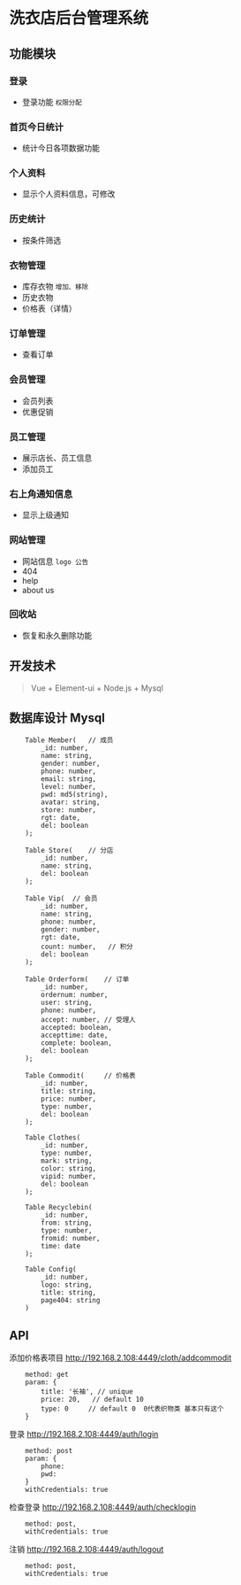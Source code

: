 # 洗衣店后台管理系统

## 功能模块

### 登录
- 登录功能 `权限分配`

### 首页今日统计
- 统计今日各项数据功能

### 个人资料
- 显示个人资料信息，可修改

### 历史统计
- 按条件筛选

### 衣物管理
- 库存衣物 `增加、移除`
- 历史衣物
- 价格表（详情）

### 订单管理
- 查看订单

### 会员管理
- 会员列表
- 优惠促销

### 员工管理
- 展示店长、员工信息
- 添加员工

### 右上角通知信息
- 显示上级通知

### 网站管理
- 网站信息 `logo 公告`
- 404
- help
- about us

### 回收站
- 恢复和永久删除功能


## 开发技术
> Vue + Element-ui + Node.js + Mysql

## 数据库设计 Mysql
```
    Table Member(   // 成员
        _id: number,
        name: string,
        gender: number,
        phone: number,
        email: string,
        level: number,
        pwd: md5(string),
        avatar: string,
        store: number,
        rgt: date,
        del: boolean
    );

    Table Store(    // 分店
        _id: number,
        name: string,
        del: boolean
    );

    Table Vip(  // 会员
        _id: number,
        name: string,
        phone: number,
        gender: number,
        rgt: date,
        count: number,   // 积分
        del: boolean
    );

    Table Orderform(    // 订单
        _id: number,
        ordernum: number,
        user: string,
        phone: number,
        accept: number, // 受理人
        accepted: boolean,
        accepttime: date,
        complete: boolean,
        del: boolean
    );

    Table Commodit(     // 价格表
        _id: number,
        title: string,
        price: number,
        type: number,
        del: boolean
    );

    Table Clothes(
        _id: number,
        type: number,
        mark: string,
        color: string,
        vipid: number,
        del: boolean
    );

    Table Recyclebin(
        _id: number,
        from: string,
        type: number,
        fromid: number,
        time: date
    );

    Table Config(
        _id: number,
        logo: string,
        title: string,
        page404: string
    )
```

## API
添加价格表项目
    http://192.168.2.108:4449/cloth/addcommodit
```
    method: get
    param: {
        title: '长袖', // unique
        price: 20,   // default 10
        type: 0     // default 0  0代表织物类 基本只有这个
    }
```

登录
    http://192.168.2.108:4449/auth/login
```
    method: post
    param: {
        phone: 
        pwd:
    }
    withCredentials: true
```

检查登录
    http://192.168.2.108:4449/auth/checklogin
```
    method: post,
    withCredentials: true
```

注销
    http://192.168.2.108:4449/auth/logout
```
    method: post,
    withCredentials: true
```